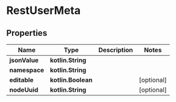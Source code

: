 
# RestUserMeta

## Properties
| Name | Type | Description | Notes |
| ------------ | ------------- | ------------- | ------------- |
| **jsonValue** | **kotlin.String** |  |  |
| **namespace** | **kotlin.String** |  |  |
| **editable** | **kotlin.Boolean** |  |  [optional] |
| **nodeUuid** | **kotlin.String** |  |  [optional] |



